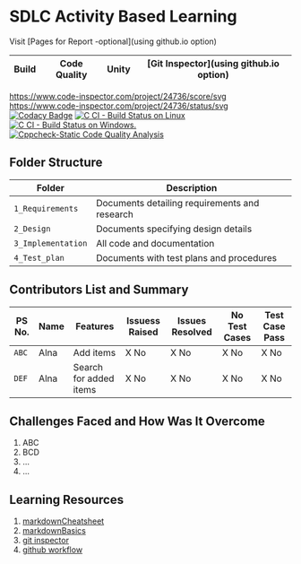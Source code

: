 # SDLC Activity Based Learning

Visit [Pages for Report -optional](using github.io option)

Build | Code Quality | Unity | [Git Inspector](using github.io option)
------|----------|-------|--------------
https://www.code-inspector.com/project/24736/score/svg
https://www.code-inspector.com/project/24736/status/svg
[![Codacy Badge](https://app.codacy.com/project/badge/Grade/4063780867124535b965e7d3f93bcd66)](https://www.codacy.com/gh/The-lana/314189_miniproject/dashboard?utm_source=github.com&amp;utm_medium=referral&amp;utm_content=The-lana/314189_miniproject&amp;utm_campaign=Badge_Grade)
[![C CI - Build Status on Linux](https://github.com/The-lana/314189_miniproject/actions/workflows/c-build.yml/badge.svg)](https://github.com/The-lana/314189_miniproject/actions/workflows/c-build.yml)
[![C CI - Build Status on Windows.](https://github.com/The-lana/314189_miniproject/actions/workflows/c-buildWin.yml/badge.svg)](https://github.com/The-lana/314189_miniproject/actions/workflows/c-buildWin.yml)
[![Cppcheck-Static Code Quality Analysis](https://github.com/The-lana/314189_miniproject/actions/workflows/Cppcheck.yml/badge.svg)](https://github.com/The-lana/314189_miniproject/actions/workflows/Cppcheck.yml)

## Folder Structure
Folder             | Description
-------------------| -----------------------------------------
`1_Requirements`   | Documents detailing requirements and research
`2_Design`         | Documents specifying design details
`3_Implementation` | All code and documentation
`4_Test_plan`      | Documents with test plans and procedures

## Contributors List and Summary

PS No. |  Name   |    Features    | Issuess Raised |Issues Resolved|No Test Cases|Test Case Pass
-------|---------|----------------|----------------|---------------|-------------|--------------
`ABC` | Alna     | Add items        | X No          | X No      |X No           |X No     
`DEF` | Alna     | Search for added items | X No     | X No     |X No           |X No    


## Challenges Faced and How Was It Overcome

1. ABC
2. BCD
3. ...
4. ...

## Learning Resources
1. [markdownCheatsheet](https://github.com/adam-p/markdown-here/wiki/Markdown-Cheatsheet)
2. [markdownBasics](https://guides.github.com/features/mastering-markdown/)
3. [git inspector](https://github.com/ejwa/gitinspector.git)
4. [github workflow](https://docs.github.com/en/actions/learn-github-action)

